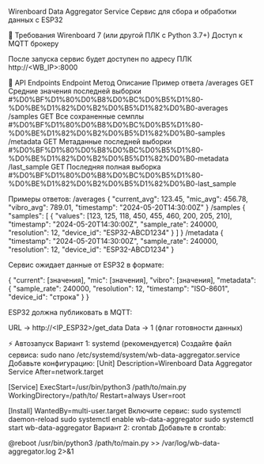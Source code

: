 Wirenboard Data Aggregator Service
Сервис для сбора и обработки данных с ESP32

🔧 Требования
Wirenboard 7 (или другой ПЛК с Python 3.7+)
Доступ к MQTT брокеру

После запуска сервис будет доступен по адресу ПЛК http://<WB_IP>:8000

📡 API Endpoints
Endpoint	Метод	Описание	Пример ответа
/averages	GET	Средние значения последней выборки	#%D0%BF%D1%80%D0%B8%D0%BC%D0%B5%D1%80-%D0%BE%D1%82%D0%B2%D0%B5%D1%82%D0%B0-averages
/samples	GET	Все сохраненные семплы	#%D0%BF%D1%80%D0%B8%D0%BC%D0%B5%D1%80-%D0%BE%D1%82%D0%B2%D0%B5%D1%82%D0%B0-samples
/metadata	GET	Метаданные последней выборки	#%D0%BF%D1%80%D0%B8%D0%BC%D0%B5%D1%80-%D0%BE%D1%82%D0%B2%D0%B5%D1%82%D0%B0-metadata
/last_sample	GET	Последняя полная выборка	#%D0%BF%D1%80%D0%B8%D0%BC%D0%B5%D1%80-%D0%BE%D1%82%D0%B2%D0%B5%D1%82%D0%B0-last_sample

Примеры ответов:
/averages
{
  "current_avg": 123.45,
  "mic_avg": 456.78,
  "vibro_avg": 789.01,
  "timestamp": "2024-05-20T14:30:00Z"
}
/samples
{
  "samples": [
    {
      "values": [123, 125, 118, 450, 455, 460, 200, 205, 210],
      "timestamp": "2024-05-20T14:30:00Z",
      "sample_rate": 240000,
      "resolution": 12,
      "device_id": "ESP32-ABCD1234"
    }
  ]
}
/metadata
{
  "timestamp": "2024-05-20T14:30:00Z",
  "sample_rate": 240000,
  "resolution": 12,
  "device_id": "ESP32-ABCD1234"
}

Сервис ожидает данные от ESP32 в формате:

{
  "current": [значения],
  "mic": [значения],
  "vibro": [значения],
  "metadata": {
    "sample_rate": 240000,
    "resolution": 12,
    "timestamp": "ISO-8601",
    "device_id": "строка"
  }
}

ESP32 должна публиковать в MQTT:

URL → http://<IP_ESP32>/get_data
Data → 1 (флаг готовности данных)

⚡ Автозапуск
Вариант 1: systemd (рекомендуется)
Создайте файл сервиса:
sudo nano /etc/systemd/system/wb-data-aggregator.service
Добавьте конфигурацию:
[Unit]
Description=Wirenboard Data Aggregator Service
After=network.target

[Service]
ExecStart=/usr/bin/python3 /path/to/main.py
WorkingDirectory=/path/to/
Restart=always
User=root

[Install]
WantedBy=multi-user.target
Включите сервис:
sudo systemctl daemon-reload
sudo systemctl enable wb-data-aggregator
sudo systemctl start wb-data-aggregator
Вариант 2: crontab
Добавьте в crontab:

@reboot /usr/bin/python3 /path/to/main.py >> /var/log/wb-data-aggregator.log 2>&1